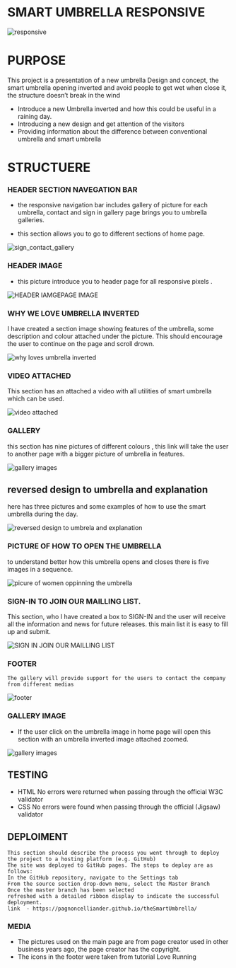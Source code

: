 
# SMART UMBRELLA RESPONSIVE
![responsive](https://github.com/Pagnoncelliander/theSmartUmbrella/assets/134398235/62bb17a3-152b-4b67-b738-e69b14a07d64)

# PURPOSE
This project is a presentation of a new umbrella Design and concept, the smart umbrella 
opening inverted and avoid people to get wet when close it, the structure doesn’t break in the wind

* Introduce a new Umbrella inverted and how this could be useful in a raining day.
* Introducing a new design and get attention of the visitors
* Providing information about the difference between conventional umbrella and smart umbrella 


# STRUCTUERE
### HEADER SECTION NAVEGATION BAR

- the responsive navigation bar includes gallery of picture for each umbrella, contact and sign in 
gallery page brings you to umbrella galleries.

- this section allows you to go to different sections of home page.

![sign_contact_gallery](https://github.com/Pagnoncelliander/theSmartUmbrella/assets/134398235/3d604cd5-e08e-41b1-8c20-dec3bb2ce57b)


### HEADER IMAGE

- this picture introduce you to header page for all responsive pixels .

![HEADER IAMGEPAGE IMAGE](https://github.com/Pagnoncelliander/theSmartUmbrella/assets/134398235/a1fccc56-c07f-4b41-9815-2c01cf212fe4)

### WHY WE LOVE UMBRELLA INVERTED

I have created a section image showing features of the umbrella, some description and colour attached under the picture. This should encourage the user to continue on the page and scroll drown. 

![why loves umbrella inverted](https://github.com/Pagnoncelliander/theSmartUmbrella/assets/134398235/f919bbdf-0a10-43b5-a904-64eae4ea93b0)


### VIDEO ATTACHED

This section has an attached a video with all utilities of smart umbrella which can be used.

![video attached](https://github.com/Pagnoncelliander/theSmartUmbrella/assets/134398235/73ef28d5-dedb-4876-ba5b-d5c2d0129e93)


### GALLERY

this section has nine pictures of different colours , this link will take the user to another page with a bigger picture of umbrella in features.

![gallery images](https://github.com/Pagnoncelliander/theSmartUmbrella/assets/134398235/94960755-054e-45c0-b155-fa876415fb1d)



## reversed design to umbrella and explanation

here has three pictures and some examples of how to use the smart umbrella during the day.

![reversed design to umbrela and explanation](https://github.com/Pagnoncelliander/theSmartUmbrella/assets/134398235/085a52dd-e31c-4af6-a67d-368c5ffc0fd8)


### PICTURE OF HOW TO OPEN THE UMBRELLA 

to understand better how this umbrella opens and closes there is five images in a sequence.

![picure of women oppinning the umbrella ](https://github.com/Pagnoncelliander/theSmartUmbrella/assets/134398235/defac475-79c6-47af-8caf-157a3621f67d)


### SIGN-IN TO JOIN OUR MAILLING LIST.

This section, who I have created a box to SIGN-IN and the user will receive all the information and news for future releases. this main list
it is easy to fill up and submit.

![SIGN IN JOIN OUR MAILLING LIST](https://github.com/Pagnoncelliander/theSmartUmbrella/assets/134398235/9e1f4b94-e526-4e43-99fc-4c87da3beb66)


### FOOTER
    The gallery will provide support for the users to contact the company from different medias

![footer](https://github.com/Pagnoncelliander/theSmartUmbrella/assets/134398235/f129af3d-3bb5-403f-9bc7-1384f0513258)



  ### GALLERY IMAGE

   * If the user click on the umbrella image in home page will open this section with an umbrella inverted image attached zoomed.

![gallery images](https://github.com/Pagnoncelliander/theSmartUmbrella/assets/134398235/30ec1b9b-309a-465f-be04-7bfdcad32217)


 ## TESTING
- HTML
        No errors were returned when passing through the official W3C validator
- CSS
        No errors were found when passing through the official (Jigsaw) validator

 ## DEPLOIMENT 
    This section should describe the process you went through to deploy the project to a hosting platform (e.g. GitHub)
    The site was deployed to GitHub pages. The steps to deploy are as follows:
    In the GitHub repository, navigate to the Settings tab
    From the source section drop-down menu, select the Master Branch
    Once the master branch has been selected
    refreshed with a detailed ribbon display to indicate the successful deployment.
    link  - https://pagnoncelliander.github.io/theSmartUmbrella/


  ### MEDIA
  - The pictures used on the main page are from page creator used in other business years ago, the page creator has the copyright.
  - The icons in the footer were taken from tutorial Love Running

